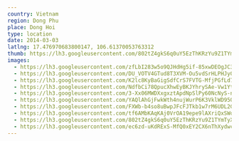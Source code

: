 ```yaml
---
country: Vietnam
region: Dong Phu
place: Dong Hoi
type: location
date: 2014-03-03
latlng: 17.476970683800147, 106.61370053763312
thumb: https://lh3.googleusercontent.com/802tZ4gkS6q0uY5EzThKRzYu9Z1TYmTyXPu8z7v_DFbFrMPzvZpzoxyPAjBpw2RqKJKZQYlNd1YnGgNJfINMYcjWB5dbOYgbAR-wmnHcMITUC8iWNvlQDTCLgvP-0yTTtiVnBCPAYg
images:
  - https://lh3.googleusercontent.com/zfLbI283w5o9QJHdHg5if-85xwDEOgJC3ZJbXKAJp1tY3GhKKouiU0_A3iZXOX3FqRsrQakf9FWlCD0L_5odbkF6pF2FKQIRiKu9JBl18IQiqB9QvogwKRD5njltTkAc2SN93k_NAA
  - https://lh3.googleusercontent.com/DU_VOTV4GTud8T3XVM-Ou5vdSrHLPHJy0QlEJG9cj4qs86Z_7SR4-2YHZmc5sS0-OEh90E_xciQF7SZu1ai7s71zSJLlIXaHkhGrnYHO9mabbBuPo1ShUIa6YsqMgBsyejLP-S47oA
  - https://lh3.googleusercontent.com/K2lc8KyBaGigSdfCrS7FVTG-MfjPGfLd7mZ9WtHqFl5yiRxG701g3lrJmwDmuMDkV5r76SMV8UPrGhwhX84Kp0PP55qw8h7F2K-sLmVQCVneM_lQjaZaQmMJQQj4HOEcwz8-0840hg
  - https://lh3.googleusercontent.com/NdfbCi78QpucXhwEyBKJYhrySAe-Vw1YtqUIzILkjnBiC0wbsfjUeBu1mrC38JHOwpwa6XdU1olqXzT3VeTAPTUZ2V2-wuFfQZMZQhGiWIhlWWXoDQ48gM85jPZCPBjeQJkRYb-AEw
  - https://lh3.googleusercontent.com/3-Xx06MWDXxgxztApdNpSlPy60NcNyS-nR37vgpEMd-Qu7fZDzEbM6KvJWPAi_0AByUwYjEZrqzTncRsFJwZ4TEbjicLLOBqAeTLIxq-zqEf_s_tor0A4Th0J0_TIEyMZQyUtVzlAQ
  - https://lh3.googleusercontent.com/YAQlAhGjFwkWth4nujWurP6K3VklWD95Q6nZaAjUrU7dWLYkW-Jc-dIQpOycyIc54rH7uSSYtLDWQuA6ZsqS7xDbxxYkdOJDAl7s-MDOl9JAxoH36c7_gDz4AacyjwqC8nr0J6rT8g
  - https://lh3.googleusercontent.com/FXWb-b4so8uBwpJFcFJTkb1w7rM6UDL2G79KZilLf5L1ic-KTvHRPrrDYDKvVK38dInWq23xVIVq74_8qH8xNK8nHsU8l6aQsBh-qcmLFVTlEqwKXj8zcFynWk5diXtf6_kbguziCg
  - https://lh3.googleusercontent.com/tf6AMbKAqKAj0VrOA19epe9lAXriQxSWoIcyHv1nsuzTC1BlI6gQCEzJK0LnSzNIuF6q1UZGzO6UOjCpd4cUQpZtZ8VDN2AXqwyVTHvo2YgxPWPWU-gI3GT7O6We5NDI9zpJ4lJXeQ
  - https://lh3.googleusercontent.com/802tZ4gkS6q0uY5EzThKRzYu9Z1TYmTyXPu8z7v_DFbFrMPzvZpzoxyPAjBpw2RqKJKZQYlNd1YnGgNJfINMYcjWB5dbOYgbAR-wmnHcMITUC8iWNvlQDTCLgvP-0yTTtiVnBCPAYg
  - https://lh3.googleusercontent.com/ec6zd-uKdRExS-MfQ0xEY2CX6nThXydwc_Msth2Y6cC9vVfLoGskt7TRJ5YiglibBABRWjYvUiM-ZDtvvU7j_zuFksLcnLbd1QKPC6iUJB7x4nE-Uq96VdHGv6VumkirrNuOuaw3uw
---
```

